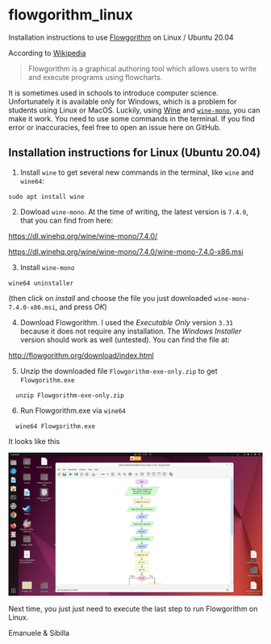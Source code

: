 # flowgorithm_linux
Installation instructions to use [Flowgorithm](http://flowgorithm.org) on Linux / Ubuntu 20.04

According to [Wikipedia](https://en.wikipedia.org/wiki/Flowgorithm)
> Flowgorithm is a graphical authoring tool which allows users to write and execute programs using flowcharts.

It is sometimes used in schools to introduce computer science. Unfortunately it is available only for Windows, which is a problem for students using Linux or MacOS. Luckily, using [Wine](https://winehq.org) and [`wine-mono`](https://wiki.winehq.org/Mono), you can make it work. You need to use some commands in the terminal. If you find error or inaccuracies, feel free to open an issue here on GitHub.

## Installation instructions for Linux (Ubuntu 20.04)

1. Install `wine` to get several new commands in the terminal, like `wine` and `wine64`:
```
sudo apt install wine
```


2. Dowload `wine-mono`. At the time of writing, the latest version is `7.4.0`, that you can find from here:

  https://dl.winehq.org/wine/wine-mono/7.4.0/
  
  https://dl.winehq.org/wine/wine-mono/7.4.0/wine-mono-7.4.0-x86.msi

3. Install `wine-mono`
```
wine64 uninstaller
```
(then click on *install* and choose the file you just downloaded `wine-mono-7.4.0-x86.msi`, and press *OK*)

4. Download Flowgorithm. I used the *Executable Only* version `3.31` because it does not require any installation. The *Windows Installer* version should work as well (untested). You can find the file at:

http://flowgorithm.org/download/index.html


5. Unzip the downloaded file `Flowgorithm-exe-only.zip` to get `Flowgorithm.exe`
```
  unzip Flowgorithm-exe-only.zip
```

6. Run Flowgorithm.exe via `wine64`
```
  wine64 Flowgorithm.exe
```

It looks like this

  ![screenshot](screenshot.jpg)

Next time, you just just need to execute the last step to run Flowgorithm on Linux.


Emanuele & Sibilla
